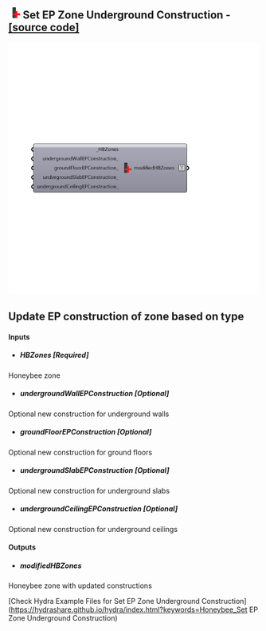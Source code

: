 ## ![](../../images/icons/Set_EP_Zone_Underground_Construction.png) Set EP Zone Underground Construction - [[source code]](https://github.com/mostaphaRoudsari/honeybee/tree/master/src/Honeybee_Set%20EP%20Zone%20Underground%20Construction.py)

![](../../images/components/Set_EP_Zone_Underground_Construction.png)

Update EP construction of zone based on type
 -
 

#### Inputs
* ##### HBZones [Required]
Honeybee zone
* ##### undergroundWallEPConstruction [Optional]
Optional new construction for underground walls
* ##### groundFloorEPConstruction [Optional]
Optional new construction for ground floors
* ##### undergroundSlabEPConstruction [Optional]
Optional new construction for underground slabs
* ##### undergroundCeilingEPConstruction [Optional]
Optional new construction for underground ceilings

#### Outputs
* ##### modifiedHBZones
Honeybee zone with updated constructions


[Check Hydra Example Files for Set EP Zone Underground Construction](https://hydrashare.github.io/hydra/index.html?keywords=Honeybee_Set EP Zone Underground Construction)